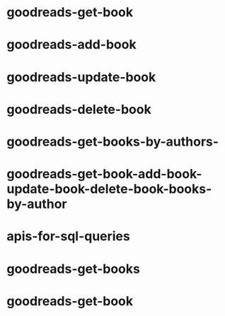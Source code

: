 # goodreads-get-book
# goodreads-add-book
# goodreads-update-book
# goodreads-delete-book
# goodreads-get-books-by-authors-
# goodreads-get-book-add-book-update-book-delete-book-books-by-author
# apis-for-sql-queries
# goodreads-get-books
# goodreads-get-book

